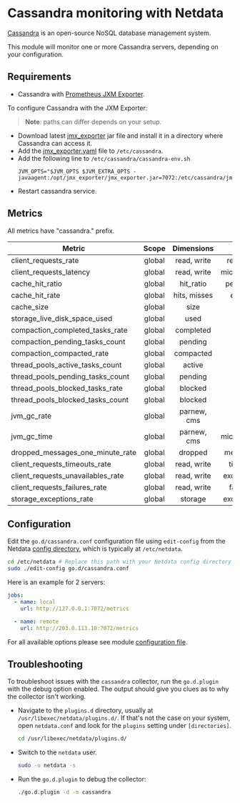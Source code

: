 <!--
title: "Cassandra monitoring with Netdata"
description: "Monitor the health and performance of Cassandra database servers with zero configuration, per-second metric granularity, and interactive visualizations."
custom_edit_url: https://github.com/netdata/go.d.plugin/edit/master/modules/cassandra/README.md
sidebar_label: "Cassandra"
-->

# Cassandra monitoring with Netdata

[Cassandra](https://cassandra.apache.org/_/index.html) is an open-source NoSQL database management system.

This module will monitor one or more Cassandra servers, depending on your configuration.

## Requirements

- Cassandra with [Prometheus JXM Exporter](https://github.com/prometheus/jmx_exporter).

To configure Cassandra with the JXM Exporter:

> **Note**: paths can differ depends on your setup.

- Download latest [jmx_exporter](https://repo1.maven.org/maven2/io/prometheus/jmx/jmx_prometheus_javaagent/) jar file
  and install it in a directory where Cassandra can access it.
- Add
  the [jmx_exporter.yaml](https://raw.githubusercontent.com/netdata/go.d.plugin/master/modules/cassandra/testdata/jmx_exporter.yaml)
  file to `/etc/cassandra`.
- Add the following line to `/etc/cassandra/cassandra-env.sh`
  ```
  JVM_OPTS="$JVM_OPTS $JVM_EXTRA_OPTS -javaagent:/opt/jmx_exporter/jmx_exporter.jar=7072:/etc/cassandra/jmx_exporter.yaml
  ```
- Restart cassandra service.

## Metrics

All metrics have "cassandra." prefix.

| Metric                            | Scope  |  Dimensions  |    Units     |
|-----------------------------------|:------:|:------------:|:------------:|
| client_requests_rate              | global | read, write  |  requests/s  |
| client_requests_latency           | global | read, write  | microseconds |
| cache_hit_ratio                   | global |  hit_ratio   |  percentage  |
| cache_hit_rate                    | global | hits, misses |   events/s   |
| cache_size                        | global |     size     |    bytes     |
| storage_live_disk_space_used      | global |     used     |    bytes     |
| compaction_completed_tasks_rate   | global |  completed   |   tasks/s    |
| compaction_pending_tasks_count    | global |   pending    |    tasks     |
| compaction_compacted_rate         | global |  compacted   |   bytes/s    |
| thread_pools_active_tasks_count   | global |    active    |    tasks     |
| thread_pools_pending_tasks_count  | global |   pending    |    tasks     |
| thread_pools_blocked_tasks_rate   | global |   blocked    |   tasks/s    |
| thread_pools_blocked_tasks_count  | global |   blocked    |    tasks     |
| jvm_gc_rate                       | global | parnew, cms  |     gc/s     |
| jvm_gc_time                       | global | parnew, cms  | microseconds |
| dropped_messages_one_minute_rate  | global |   dropped    |  messages/s  |
| client_requests_timeouts_rate     | global | read, write  |  timeout/s   |
| client_requests_unavailables_rate | global | read, write  | exceptions/s |
| client_requests_failures_rate     | global | read, write  |  failures/s  |
| storage_exceptions_rate           | global |   storage    | exceptions/s |

## Configuration

Edit the `go.d/cassandra.conf` configuration file using `edit-config` from the
Netdata [config directory](https://learn.netdata.cloud/docs/configure/nodes), which is typically at `/etc/netdata`.

```bash
cd /etc/netdata # Replace this path with your Netdata config directory
sudo ./edit-config go.d/cassandra.conf
```

Here is an example for 2 servers:

```yaml
jobs:
  - name: local
    url: http://127.0.0.1:7072/metrics

  - name: remote
    url: http://203.0.113.10:7072/metrics
```

For all available options please see
module [configuration file](https://github.com/netdata/go.d.plugin/blob/master/config/go.d/cassandra.conf).

## Troubleshooting

To troubleshoot issues with the `cassandra` collector, run the `go.d.plugin` with the debug option enabled. The output
should give you clues as to why the collector isn't working.

- Navigate to the `plugins.d` directory, usually at `/usr/libexec/netdata/plugins.d/`. If that's not the case on
  your system, open `netdata.conf` and look for the `plugins` setting under `[directories]`.

  ```bash
  cd /usr/libexec/netdata/plugins.d/
  ```

- Switch to the `netdata` user.

  ```bash
  sudo -u netdata -s
  ```

- Run the `go.d.plugin` to debug the collector:

  ```bash
  ./go.d.plugin -d -m cassandra
  ```
